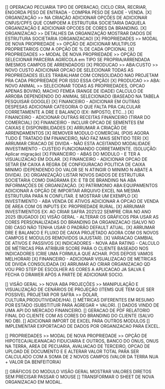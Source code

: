 [] OPERACAO PECUARIA TIPO DE OPERACAO, CICLO CRIA, RECRIAR, ENGORDA PESO DE ENTRADA - COMPRA PESO DE SAIDE - VENDA.
[X] ORGANIZAÇÃO >> NA CRIAÇÃO ADICIONAR OPÇÕES DE ADICIONAR CNPJS/CPFS QUE COMPOEM A ESTRUTURA SOCIETARIA DAQUELA ORGANIZAÇÃO E ADICIONAR OPCOES DE CORES DA BRANDING.
[X] ORGANIZACAO >> DETALHES DA ORGANIZAÇÃO MOSTRAR DADOS DE ESTRUTURA SOCIETARIA (ORGANIZACAO)
[X] PROPRIEDADES >> MODAL DE NOVA PROPRIEDADE >> OPÇÃO DE ADICIONAR MULTIPLOS PROPRIETARIOS COM A OPÇÃO DE % DE CADA OPCIONAL
[X] PROPRIEDADES >> MODAL DE NOVA PROPRIEDADE >> OPÇÃO DE SELECIONAR PARCERIA AGRÍCOLA em TIPO SE PROPRIA/ARRENDADA (MESMOS CAMPOS DE ARRENDADOS)
[X] PRODUCAO >> ABA:CUSTO >> NOVO CUSTO ADICIONAR OPCAO DE SELECIONAR TODAS AS PROPRIEDADES (ELES TRABALHAM COM CONSOLIDADO NAO PROJETAM PRA CADA PROPRIEDADE POR ISSO ESSA OPÇÃO)
[X] PRODUCAO >> ABA: NOVO ANIMAL >> SELECIONAR TODAS AS PROPRIEDADES, OPCAO APENAS BOVINO, MACHO FEMEA (RANGE DE IDADE) CALCULO DE ARROBA DEPENDENDO DO ANIMAL SELECIONADO (BASEADO NA TABELA PESQUISAR GOOGLE)
[X] FINANCEIRO - ADICIONAR EM OUTRAS DESPESAS ADICIONAR CATEGORIA O QUE FALTA PRA CALCULAR CORRETAMENTE A DRE E BALANÇO (EX: IMPOSTO, ETC...)
[X] FINANCEIRO - ADICIONAR OUTRAS RECEITAS FINANCEIRO (TIRAR DO COMERCIAL)
[X] FINANCEIRO - INCLUIR OPCAO DE SEMENTES EM CAIXAS E DISPONIBILIDADES
[X] ARRUMAR A CRIAÇÃO DE ARRENDAMENTOS
[X] REMOVER MODULO COMERCIAL (POIS AGORA TUDO É TRATADO EM FINANCEIRO, NÃO FAZ MAIS SENTIDO TER)
[X] ARRUMAR CRIACAO DE DIVIDA - NÃO ESTA ACEITANDO MODALIDADE INVESTIMENTO - CUSTEIO FUNCIONANDO CORRETAMENTE. (SOLUÇÃO: Aplicar migração)
[X] FINANCEIRO - ABAS DO MODULO - E TER A VISUALIZACAO EM DOLAR.
[X] FINANCEIRO - ADICIONAR OPCAO DE SETAR EM CAIXA A REGRA DE CONFIGURACAO POLITICA DE CAIXA MINIMO (DEPENDENDO DO VALOR SE N ATINGIR O MINIMO N ABATE A DIVIDA).
[X] ORGANIZAÇÃO LISTAR NOVOS DADOS DE ESTRUTURA SOCIETARIA COMO DIAGRAMA EX: E TB DE BRANDING NA ABA INFORMAÇÕES DE ORGANIZAÇÃO.
[X] PATRIMONIO ABA:EQUIPAMENTOS ADICIONAR A OPÇÃO DE IMPORTAR ARQUIVO EXCEL NA MESMA ESTRUTURA PARA N CONFLITAR. E MOSTRAR UM EXEMPLO
[X] INVESTIMENTO - ABA VENDA DE ATIVOS ADICIONAR A OPCAO DE VENDA DE AREA COM OS INPUTS EX: PROPRIEDADE RURAL.
[X] ARRUMAR INVESTIMENTOS EX: AO CRIAR SAFRA 2021/22 SEMPRE CRIA NO ANO 2025 (BUGADO)
[X] VISÃO GERAL - ALTERAR OS GRÁFICOS PRA USAR AS CORES PERSONALIZADAS DO BRANDING DA ORGANIZACAO (SALVO NO DB) CASO NÃO TENHA USAR O PADRÃO DEFAULT ATUAL.
[X] ARRUMAR DRE E BALANCO E FLUXO DE CAIXA PROJETADO AGORA COM OS NOVOS CAMPOS E MODULOS REMOVIDOS (AJUSTAR).
[X] VARIACAO CAMBIAL DE ATIVOS E PASSIVOS
[X] INDICADORES - NOVA ABA RATING - CALCULO DE MÉTRICAS PRA ATRIBUIR SCORE PARA O CLIENTE BASEADO NOS INDICADORES (CRIE UMA FORMULA QUE ACHAR. POIS DEPOIS VAMOS MELHORAR)
[X] FINANCEIRO - ADICIONAR VISUALIZACAO DE METRICAS DE DIVIDA CONSOLIDADA
[X] ARRUMAR AO CRIAR ORGANIZACAO QD VOU PRO STEP DE ESCOLHER AS CORES A APLICACAO JA SALVA E FECHA O DRAWER APÓS A PARTE DE ADICIONAR SOCIO.

[] VISÃO GERAL >> NOVA ABA PROJEÇÕES >> MANIPULAÇÃO E VISUALIZAÇÃO DE CENÁRIOS DE PROJEÇÃO (ITEMS QUE TEM QUE SER POSSIVEL PROJETAR POR SAFRA >> DOLAR, CULTURA,PRODUTIVIDADE/HA).
[] MÉTRICAS DIFERENTES EM RESUMO POR ESTADO (SUBSTITUIR PARA AGREGAR + VALOR).
[] DADOS VINDO DE UMA API DO MERCADO FINANCEIRO.
[] GERACAO DE PDF RELATORIO FINAL DO CLIENTE COM AS CORES DO BRANDING DO CLIENTE (SALVO NO DB).
[] ADICIONAR IMPORT DE EXCEL PARA OUTROS MODULOS
[] IMPLEMENTAR EXPORTACAO DE DADOS POR ORGANIZACAO PARA EXCEL.

[] PROPRIEDADES >> MODAL DE NOVA PROPRIEDADE >> OPÇÃO DE HIPOTECA/ALIEANACAO FIDUCIARIA E OUTROS, BANCO DO ONUS, ONUS NA TERRA, AREA DE PECUARIA, AVALIACAO DE TERCEIRO, OPCAO DE UPLOAD DE DOCUMENTO E E ALTERAR VALOR TOTAL PARA SER CALCULADO COM A SOMA DE 2 NOVOS CAMPOS (VALOR DA TERRA NUA + VALOR DA BENFEITORIA)

[] GRÁFICOS DO MODULO VISÃO GERAL MOSTRAR VALORES DIRETOS SEM PRECISAR PASSAR O MOUSE
[] TRANSFORMAR O SHEET DE NOVA ORGANIZACAO EM MODAL.